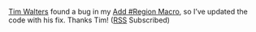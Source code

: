 [Tim Walters](http://dotnetweblogs.com/TWalters/) found a bug in my [Add
\#Region Macro](art_addregion.aspx), so I’ve updated the code with his
fix. Thanks Tim! ([RSS](http://dotnetweblogs.com/twalters/Rss.aspx)
Subscribed)
